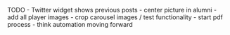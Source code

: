 TODO - Twitter widget shows previous posts - center picture in alumni - add all player images - crop carousel images / test functionality - start pdf process - think automation moving forward
